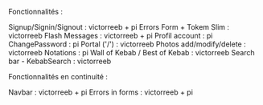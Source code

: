 Fonctionnalités :

Signup/Signin/Signout : victorreeb + pi
Errors Form + Tokem Slim : victorreeb
Flash Messages : victorreeb + pi
Profil account : pi
ChangePassword : pi
Portal ('/') : victorreeb
Photos add/modify/delete : victorreeb
Notations : pi
Wall of Kebab / Best of Kebab : victorreeb
Search bar - KebabSearch : victorreeb

Fonctionnalités en continuité :

Navbar : victorreeb + pi
Errors in forms : victorreeb + pi
